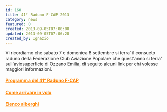 ```yaml
---
id: 160
title: 41° Raduno F-CAP 2013
category: news
featured: 0
created: 2013-09-05T07:00:00
updated: 2013-09-05T07:06:28
created_by: Ignazio
---
```

<p>
 <img alt="" border="0" src="images/site/2013-raduno-locandina-s.jpg" style="float: left; padding-right: 10px;"/>
 Vi ricordiamo che sabato 7 e domenica 8 settembre si terra' il consueto raduno della Federazione Club Aviazione Popolare che quest'anno si terra' sull'aviosuperficie di Ozzano Emilia, di seguito alcuni link per chi volesse maggiori informazioni.
</p>
<h4>
 <a href="http://www.federazionecap.it/new/news/128-2013-raduno-fcap-prog" style="color: #fe8300;">
  Programma del 41° Raduno F-CAP
 </a>
</h4>
<h4>
 <a href="http://www.federazionecap.it/new/news/129-2013-raduno-fcap-instr" style="color: #fe8300;">
  <span>
   Come arrivare in volo
  </span>
 </a>
</h4>
<h4>
 <a href="http://www.federazionecap.it/new/news/130-2013-raduno-fcap-alberghi" style="color: #fe8300;">
  <span>
   Elenco alberghi
  </span>
 </a>
</h4>
<p>
 <span>
  <br/>
 </span>
</p>
<p>
 <span>
  <br/>
 </span>
</p>
